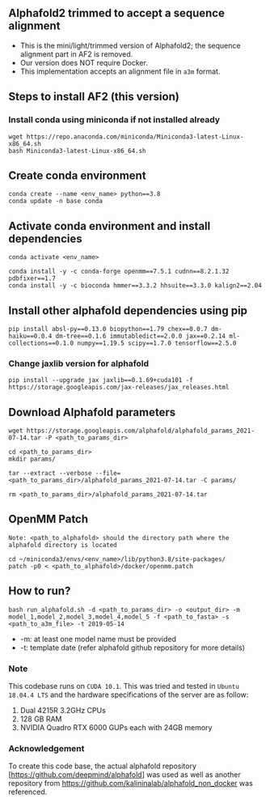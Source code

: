 ## Alphafold2 trimmed to accept a sequence alignment

* This is the mini/light/trimmed version of Alphafold2; the sequence alignment part in AF2 is removed.
* Our version does NOT require Docker.
* This implementation accepts an alignment file in `a3m` format. 

## Steps to install AF2 (this version)

### Install conda using miniconda if not installed already
```
wget https://repo.anaconda.com/miniconda/Miniconda3-latest-Linux-x86_64.sh
bash Miniconda3-latest-Linux-x86_64.sh
```

## Create conda environment
```
conda create --name <env_name> python==3.8
conda update -n base conda
```

## Activate conda environment and install dependencies
```
conda activate <env_name>

conda install -y -c conda-forge openmm==7.5.1 cudnn==8.2.1.32 pdbfixer==1.7
conda install -y -c bioconda hmmer==3.3.2 hhsuite==3.3.0 kalign2==2.04
```

## Install other alphafold dependencies using pip
```
pip install absl-py==0.13.0 biopython==1.79 chex==0.0.7 dm-haiku==0.0.4 dm-tree==0.1.6 immutabledict==2.0.0 jax==0.2.14 ml-collections==0.1.0 numpy==1.19.5 scipy==1.7.0 tensorflow==2.5.0
```

### Change jaxlib version for alphafold
```
pip install --upgrade jax jaxlib==0.1.69+cuda101 -f https://storage.googleapis.com/jax-releases/jax_releases.html
```

## Download Alphafold parameters
```
wget https://storage.googleapis.com/alphafold/alphafold_params_2021-07-14.tar -P <path_to_params_dir>

cd <path_to_params_dir>
mkdir params/

tar --extract --verbose --file=<path_to_params_dir>/alphafold_params_2021-07-14.tar -C params/

rm <path_to_params_dir>/alphafold_params_2021-07-14.tar
```

## OpenMM Patch
`Note: <path_to_alphafold> should the directory path where the alphafold directory is located`

```
cd ~/miniconda3/envs/<env_name>/lib/python3.8/site-packages/
patch -p0 < <path_to_alphafold>/docker/openmm.patch
```

## How to run?
```
bash run_alphafold.sh -d <path_to_params_dir> -o <output_dir> -m model_1,model_2,model_3,model_4,model_5 -f <path_to_fasta> -s <path_to_a3m_file> -t 2019-05-14
```
- -m: at least one model name must be provided
- -t: template date (refer alphafold github repository for more details)

### Note
This codebase runs on `CUDA 10.1`. This was tried and tested in `Ubuntu 18.04.4 LTS` and the hardware specifications of the server are as follow:
1. Dual 4215R 3.2GHz CPUs
2. 128 GB RAM
3. NVIDIA Quadro RTX 6000 GUPs each with 24GB memory

### Acknowledgement
To create this code base, the actual alphafold repository [https://github.com/deepmind/alphafold] was used as well as another repository from https://github.com/kalininalab/alphafold_non_docker was referenced.
